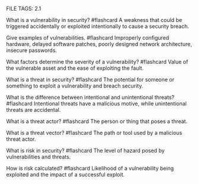 FILE TAGS: 2.1

What is a vulnerability in security? #flashcard
A weakness that could be triggered accidentally or exploited intentionally to cause a security breach.
<!--ID: 1722690503829-->


Give examples of vulnerabilities. #flashcard
Improperly configured hardware, delayed software patches, poorly designed network architecture, insecure passwords.
<!--ID: 1722690503835-->


What factors determine the severity of a vulnerability? #flashcard
Value of the vulnerable asset and the ease of exploiting the fault.
<!--ID: 1722690503839-->


What is a threat in security? #flashcard
The potential for someone or something to exploit a vulnerability and breach security.
<!--ID: 1722690503842-->


What is the difference between intentional and unintentional threats? #flashcard
Intentional threats have a malicious motive, while unintentional threats are accidental.
<!--ID: 1722690503848-->


What is a threat actor? #flashcard
The person or thing that poses a threat.
<!--ID: 1722690503853-->


What is a threat vector? #flashcard
The path or tool used by a malicious threat actor.
<!--ID: 1722690503857-->


What is risk in security? #flashcard
The level of hazard posed by vulnerabilities and threats.
<!--ID: 1722690503862-->


How is risk calculated? #flashcard
Likelihood of a vulnerability being exploited and the impact of a successful exploit.
<!--ID: 1722690503865-->


